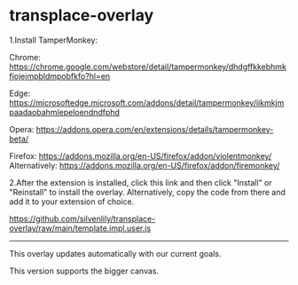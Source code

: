 # transplace-overlay

1.Install TamperMonkey:

Chrome: https://chrome.google.com/webstore/detail/tampermonkey/dhdgffkkebhmkfjojejmpbldmpobfkfo?hl=en

Edge: https://microsoftedge.microsoft.com/addons/detail/tampermonkey/iikmkjmpaadaobahmlepeloendndfphd

Opera: https://addons.opera.com/en/extensions/details/tampermonkey-beta/

Firefox: https://addons.mozilla.org/en-US/firefox/addon/violentmonkey/
Alternatively: https://addons.mozilla.org/en-US/firefox/addon/firemonkey/


2.After the extension is installed, click this link and then click "Install" or "Reinstall" to install the overlay.
Alternatively, copy the code from there and add it to your extension of choice.

https://github.com/silvenlily/transplace-overlay/raw/main/template.impl.user.js


-----

This overlay updates automatically with our current goals.

This version supports the bigger canvas.
